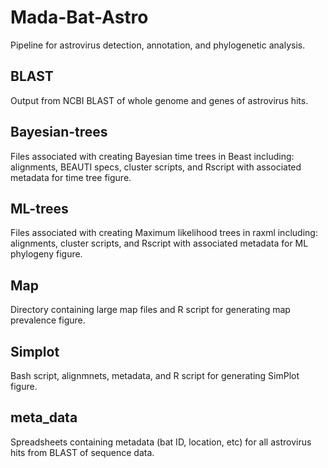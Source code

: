 # Mada-Bat-Astro
Pipeline for astrovirus detection, annotation, and phylogenetic analysis.

## BLAST 
Output from NCBI BLAST of whole genome and genes of astrovirus hits.

## Bayesian-trees
Files associated with creating Bayesian time trees in Beast including: alignments, BEAUTI specs, cluster scripts, and Rscript with associated metadata for time tree figure.

## ML-trees
Files associated with creating Maximum likelihood trees in raxml including: alignments, cluster scripts, and Rscript with associated metadata for ML phylogeny figure.

## Map
Directory containing large map files and R script for generating map prevalence figure.

## Simplot
Bash script, alignmnets, metadata, and R script for generating SimPlot figure.

## meta_data
Spreadsheets containing metadata (bat ID, location, etc) for all astrovirus hits from BLAST of sequence data.
